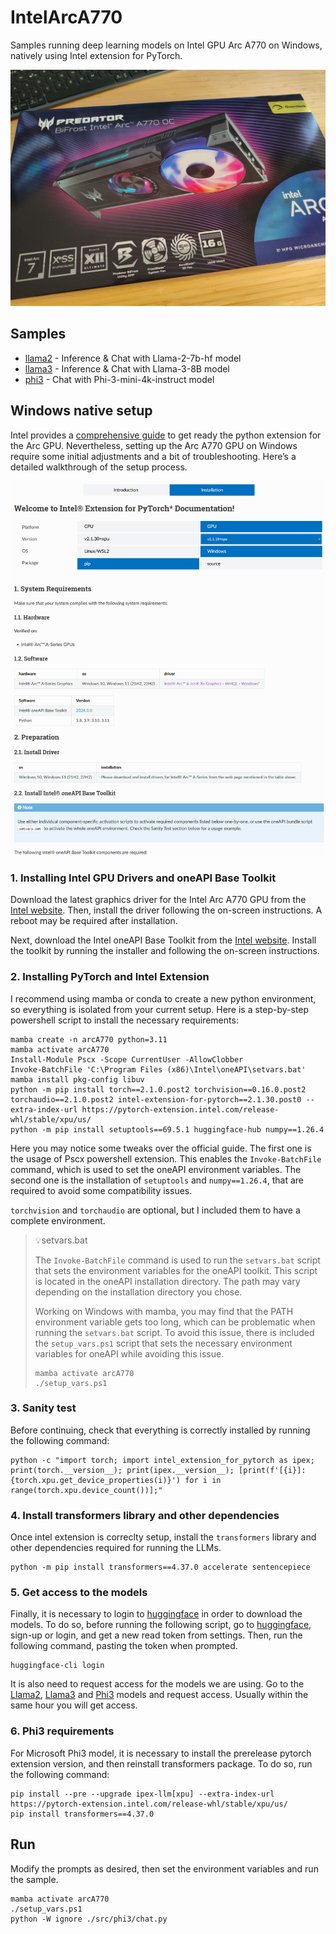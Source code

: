 # IntelArcA770

Samples running deep learning models on Intel GPU Arc A770 on Windows, natively using Intel extension for PyTorch.

![Intel Arc A770 GPU used for tests](img/box.jpg)

## Samples

- [llama2](./src/llama2) - Inference & Chat with Llama-2-7b-hf model
- [llama3](./src/llama3) - Inference & Chat with Llama-3-8B model
- [phi3](./src/phi3) - Chat with Phi-3-mini-4k-instruct model

## Windows native setup

Intel provides a [comprehensive guide](https://intel.GitHub.io/intel-extension-for-pytorch/index.html#installation) to get ready the python extension for the Arc GPU. Nevertheless, setting up the Arc A770 GPU on Windows require some initial adjustments and a bit of troubleshooting. Here’s a detailed walkthrough of the setup process.

![Intel extension for pytorch install guide](img/install.png)

### 1. Installing Intel GPU Drivers and oneAPI Base Toolkit

Download the latest graphics driver for the Intel Arc A770 GPU from the [Intel website](https://www.intel.com/content/www/us/en/download/785597/intel-arc-iris-xe-graphics-windows.html). Then, install the driver following the on-screen instructions. A reboot may be required after installation.

Next, download the Intel oneAPI Base Toolkit from the [Intel website](https://www.intel.com/content/www/us/en/developer/tools/oneapi/base-toolkit-download.html). Install the toolkit by running the installer and following the on-screen instructions.

### 2. Installing PyTorch and Intel Extension

I recommend using mamba or conda to create a new python environment, so everything is isolated from your current setup. Here is a step-by-step powershell script to install the necessary requirements:

```pwsh
mamba create -n arcA770 python=3.11
mamba activate arcA770
Install-Module Pscx -Scope CurrentUser -AllowClobber
Invoke-BatchFile 'C:\Program Files (x86)\Intel\oneAPI\setvars.bat'
mamba install pkg-config libuv
python -m pip install torch==2.1.0.post2 torchvision==0.16.0.post2 torchaudio==2.1.0.post2 intel-extension-for-pytorch==2.1.30.post0 --extra-index-url https://pytorch-extension.intel.com/release-whl/stable/xpu/us/
python -m pip install setuptools==69.5.1 huggingface-hub numpy==1.26.4
```

Here you may notice some tweaks over the official guide. The first one is the usage of Pscx powershell extension. This enables the `Invoke-BatchFile` command, which is used to set the oneAPI environment variables. The second one is the installation of `setuptools` and `numpy==1.26.4`, that are required to avoid some compatibility issues.

`torchvision` and `torchaudio` are optional, but I included them to have a complete environment.

>💡setvars.bat
>
> The `Invoke-BatchFile` command is used to run the `setvars.bat` script that sets the environment variables for the oneAPI toolkit. This script is located in the oneAPI installation directory. The path may vary depending on the installation directory you chose.
>
> Working on Windows with mamba, you may find that the PATH environment variable gets too long, which can be problematic when running the `setvars.bat` script. To avoid this issue, there is included the `setup_vars.ps1` script that sets the necessary environment variables for oneAPI while avoiding this issue.
>
> ```pwsh
> mamba activate arcA770
> ./setup_vars.ps1
> ```

### 3. Sanity test

Before continuing, check that everything is correctly installed by running the following command:

```pwsh
python -c "import torch; import intel_extension_for_pytorch as ipex; print(torch.__version__); print(ipex.__version__); [print(f'[{i}]: {torch.xpu.get_device_properties(i)}') for i in range(torch.xpu.device_count())];"
```

### 4. Install transformers library and other dependencies

Once intel extension is correclty setup, install the `transformers` library and other dependencies required for running the LLMs.

```pwsh
python -m pip install transformers==4.37.0 accelerate sentencepiece
```

### 5. Get access to the models

Finally, it is necessary to login to [huggingface](https://huggingface.co/) in order to download the models. To do so, before running the following script, go to [huggingface](https://huggingface.co/), sign-up or login, and get a new read token from settings. Then, run the following command, pasting the token when prompted.

```pwsh
huggingface-cli login
```

It is also need to request access for the models we are using. Go to the [Llama2](https://huggingface.co/meta-llama/Llama-2-7b-hf), [Llama3](https://huggingface.co/meta-llama/Meta-Llama-3-8B) and [Phi3](https://huggingface.co/microsoft/Phi-3-mini-4k-instruct) models and request access. Usually within the same hour you will get access.

### 6. Phi3 requirements

For Microsoft Phi3 model, it is necessary to install the prerelease pytorch extension version, and then reinstall transformers package. To do so, run the following command:

```pwsh
pip install --pre --upgrade ipex-llm[xpu] --extra-index-url https://pytorch-extension.intel.com/release-whl/stable/xpu/us/
pip install transformers==4.37.0
```

## Run

Modify the prompts as desired, then set the environment variables and run the sample.

```pwsh
mamba activate arcA770
./setup_vars.ps1
python -W ignore ./src/phi3/chat.py
```
